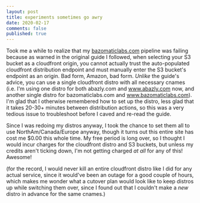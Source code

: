 ```yaml
---
layout: post
title: experiments sometimes go awry
date: 2020-02-17
comments: false
published: true
---
```


Took me a while to realize that my [bazomaticlabs.com](https://bazomaticlabs.com) pipeline was failing because as warned in the original guide I followed, when selecting your S3 bucket as a cloudfront origin, you cannot actually trust the auto-populated cloudfront distribution endpoint and must manually enter the S3 bucket's endpoint as an origin. Bad form, Amazon, bad form. *Unlike* the guide's advice, you can use a single cloudfront distro with all necessary cnames (i.e. I'm using one distro for both abazly.com and www.abazly.com now, and another single distro for bazomaticlabs.com and www.bazomaticlabs.com). I'm glad that I otherwise remembered how to set up the distro, less glad that it takes 20-30+ minutes between distribution actions, so this was a very tedious issue to troubleshoot before I caved and re-read the guide.

Since I was redoing my distros anyway, I took the chance to set them all to use NorthAm/Canada/Europe anyway, though it turns out this entire site has cost me $0.00 this whole time. My free period is long over, so I thought I would incur charges for the cloudfront distro and S3 buckets, but unless my credits aren't ticking down, I'm not getting charged *at all* for any of this! Awesome!

(for the record, I would never kill an entire cloudfront distro like I did for any actual service, since it would've been an outage for a good couple of hours, which makes me wonder what a cutover plan would look like to keep distros up while switching them over, since I found out that I couldn't make a *new* distro in advance for the same cnames.)